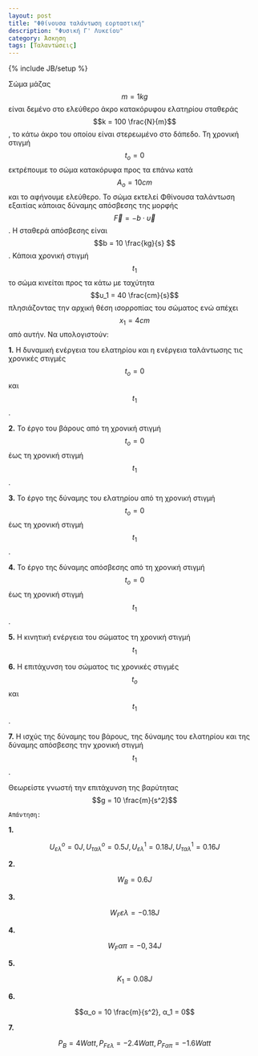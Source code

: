 ```yaml
---
layout: post
title: "Φθίνουσα ταλάντωση εορταστική"
description: "Φυσική Γ' Λυκείου"
category: Άσκηση
tags: [Ταλαντώσεις]
---
```

{% include JB/setup %}

Σώμα μάζας $$m = 1kg$$ είναι δεμένο στο ελεύθερο άκρο κατακόρυφου ελατηρίου σταθεράς $$k = 100 \frac{N}{m}$$, το κάτω άκρο του οποίου είναι στερεωμένο στο δάπεδο.
Τη χρονική στιγμή $$t_o=0$$ εκτρέπουμε το σώμα κατακόρυφα προς τα επάνω κατά $$Α_ο = 10cm$$ και το αφήνουμε ελεύθερο. Το σώμα εκτελεί Φθίνουσα ταλάντωση εξαιτίας κάποιας δύναμης απόσβεσης 
της μορφής $$\vec{F} = -b \cdot \vec{υ}$$. Η σταθερά απόσβεσης είναι $$b = 10 \frac{kg}{s} $$. Κάποια χρονική στιγμή $$t_1$$
το σώμα κινείται προς τα κάτω με ταχύτητα $$υ_1 = 40 \frac{cm}{s}$$ πλησιάζοντας την αρχική θέση ισορροπίας του σώματος
ενώ απέχει $$x_1 = 4 cm$$ από αυτήν.
Να υπολογιστούν:

**1.** Η δυναμική ενέργεια του ελατηρίου και η ενέργεια ταλάντωσης τις χρονικές στιγμές $$t_o = 0$$ και $$t_1$$.

**2.** Το έργο του βάρους από τη χρονική στιγμή $$t_o = 0$$ έως τη χρονική στιγμή $$t_1$$.

**3.** Το έργο της δύναμης του ελατηρίου από τη χρονική στιγμή $$t_o = 0$$ έως τη χρονική στιγμή $$t_1$$.

**4.** Το έργο της δύναμης απόσβεσης από τη χρονική στιγμή $$t_o = 0$$ έως τη χρονική στιγμή $$t_1$$.

**5.** Η κινητική ενέργεια του σώματος τη χρονική στιγμή $$t_1$$

**6.** Η επιτάχυνση του σώματος τις χρονικές στιγμές $$t_o$$ και $$t_1$$.

**7.** Η ισχύς της δύναμης του βάρους, της δύναμης του ελατηρίου και της δύναμης απόσβεσης την χρονική στιγμή $$t_1$$.

Θεωρείστε γνωστή την επιτάχυνση της βαρύτητας $$g = 10 \frac{m}{s^2}$$


`Απάντηση:`

**1.**

$$U_{ελ}^ο = 0J, U_{ταλ}^ο = 0.5J, U_{ελ}^1 = 0.18J, U_{ταλ}^1 = 0.16J$$

**2.**

$$W_B = 0.6J$$ 

**3.**

$$W_Fελ = -0.18J$$

**4.**

$$W_Fαπ = -0,34J$$

**5.**

$$Κ_1 = 0.08J$$

**6.**

$$α_ο = 10 \frac{m}{s^2}, α_1 = 0$$

**7.**

$$P_B = 4 Watt, P_{Fελ} = -2.4 Watt, P_{Fαπ} = -1.6 Watt$$

